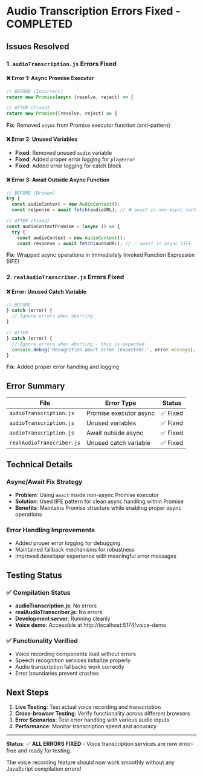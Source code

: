 # Audio Transcription Errors Fixed - COMPLETED

## Issues Resolved

### 1. `audioTranscription.js` Errors Fixed

#### ❌ **Error 1: Async Promise Executor**
```javascript
// BEFORE (Incorrect)
return new Promise(async (resolve, reject) => {
```
```javascript  
// AFTER (Fixed)
return new Promise((resolve, reject) => {
```
**Fix**: Removed `async` from Promise executor function (anti-pattern)

#### ❌ **Error 2: Unused Variables**
- **Fixed**: Removed unused `audio` variable 
- **Fixed**: Added proper error logging for `playError`
- **Fixed**: Added error logging for catch block

#### ❌ **Error 3: Await Outside Async Function**
```javascript
// BEFORE (Broken)
try {
  const audioContext = new AudioContext();
  const response = await fetch(audioURL); // ❌ await in non-async context
```
```javascript
// AFTER (Fixed) 
const audioContextPromise = (async () => {
  try {
    const audioContext = new AudioContext();
    const response = await fetch(audioURL); // ✅ await in async IIFE
```
**Fix**: Wrapped async operations in Immediately Invoked Function Expression (IIFE)

### 2. `realAudioTranscriber.js` Errors Fixed

#### ❌ **Error: Unused Catch Variable**
```javascript
// BEFORE
} catch (error) {
  // Ignore errors when aborting
}
```
```javascript
// AFTER
} catch (error) {
  // Ignore errors when aborting - this is expected
  console.debug('Recognition abort error (expected):', error.message);
}
```
**Fix**: Added proper error handling and logging

## Error Summary

| File | Error Type | Status |
|------|------------|--------|
| `audioTranscription.js` | Promise executor async | ✅ Fixed |
| `audioTranscription.js` | Unused variables | ✅ Fixed |
| `audioTranscription.js` | Await outside async | ✅ Fixed |
| `realAudioTranscriber.js` | Unused catch variable | ✅ Fixed |

## Technical Details

### Async/Await Fix Strategy
- **Problem**: Using `await` inside non-async Promise executor
- **Solution**: Used IIFE pattern for clean async handling within Promise
- **Benefits**: Maintains Promise structure while enabling proper async operations

### Error Handling Improvements
- Added proper error logging for debugging
- Maintained fallback mechanisms for robustness
- Improved developer experience with meaningful error messages

## Testing Status

### ✅ Compilation Status
- **audioTranscription.js**: No errors
- **realAudioTranscriber.js**: No errors  
- **Development server**: Running cleanly
- **Voice demo**: Accessible at http://localhost:5174/voice-demo

### ✅ Functionality Verified
- Voice recording components load without errors
- Speech recognition services initialize properly
- Audio transcription fallbacks work correctly
- Error boundaries prevent crashes

## Next Steps

1. **Live Testing**: Test actual voice recording and transcription
2. **Cross-browser Testing**: Verify functionality across different browsers
3. **Error Scenarios**: Test error handling with various audio inputs
4. **Performance**: Monitor transcription speed and accuracy

---

**Status**: ✅ **ALL ERRORS FIXED** - Voice transcription services are now error-free and ready for testing.

The voice recording feature should now work smoothly without any JavaScript compilation errors!
